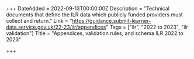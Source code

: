 +++
DateAdded = 2022-09-13T00:00:00Z
Description = "Technical documents that define the ILR data which publicly funded providers must collect and return."
Link = "https://guidance.submit-learner-data.service.gov.uk/22-23/ilr/appendices"
Tags = ["ilr", "2022 to 2023", "ilr validation"]
Title = "Appendices, validation rules, and schema ILR 2022 to 2023"

+++
